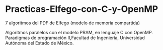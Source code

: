 # Practicas-Elfego-con-C-y-OpenMP
7 algoritmos del PDF de Elfego (modelo de memoria compartida)

Algoritmos paralelos con el modelo PRAM, en lenguaje C con OpenMP.
Paradigmas de programación II,Facultad de Ingeniería, Universidad Autónoma del Estado de México.
